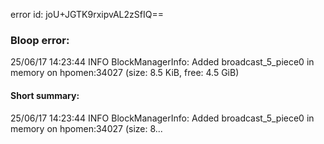 error id: joU+JGTK9rxipvAL2zSfIQ==
### Bloop error:

25/06/17 14:23:44 INFO BlockManagerInfo: Added broadcast_5_piece0 in memory on hpomen:34027 (size: 8.5 KiB, free: 4.5 GiB)
#### Short summary: 

25/06/17 14:23:44 INFO BlockManagerInfo: Added broadcast_5_piece0 in memory on hpomen:34027 (size: 8...